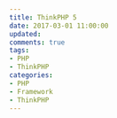 ```yaml
---
title: ThinkPHP 5
date: 2017-03-01 11:00:00
updated:
comments: true
tags:
- PHP
- ThinkPHP
categories:
- PHP
- Framework
- ThinkPHP
---
```

